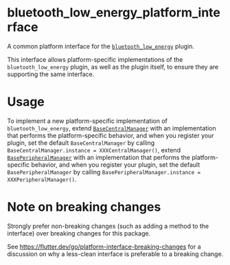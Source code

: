 # bluetooth_low_energy_platform_interface

A common platform interface for the [`bluetooth_low_energy`][1] plugin.

This interface allows platform-specific implementations of the `bluetooth_low_energy`
plugin, as well as the plugin itself, to ensure they are supporting the
same interface.

# Usage

To implement a new platform-specific implementation of `bluetooth_low_energy`, 
extend [`BaseCentralManager`][2] with an implementation that performs the
platform-specific behavior, and when you register your plugin, set the default
`BaseCentralManager` by calling `BaseCentralManager.instance = XXXCentralManager()`, 
extend [`BasePeripheralManager`][3] with an implementation that performs the
platform-specific behavior, and when you register your plugin, set the default
`BasePeripheralManager` by calling `BasePeripheralManager.instance = XXXPeripheralManager()`.

# Note on breaking changes

Strongly prefer non-breaking changes (such as adding a method to the interface)
over breaking changes for this package.

See https://flutter.dev/go/platform-interface-breaking-changes for a discussion
on why a less-clean interface is preferable to a breaking change.

[1]: https://pub.dev/packages/bluetooth_low_energy
[2]: lib/src/central_manager.dart
[3]: lib/src/peripheral_manager.dart
